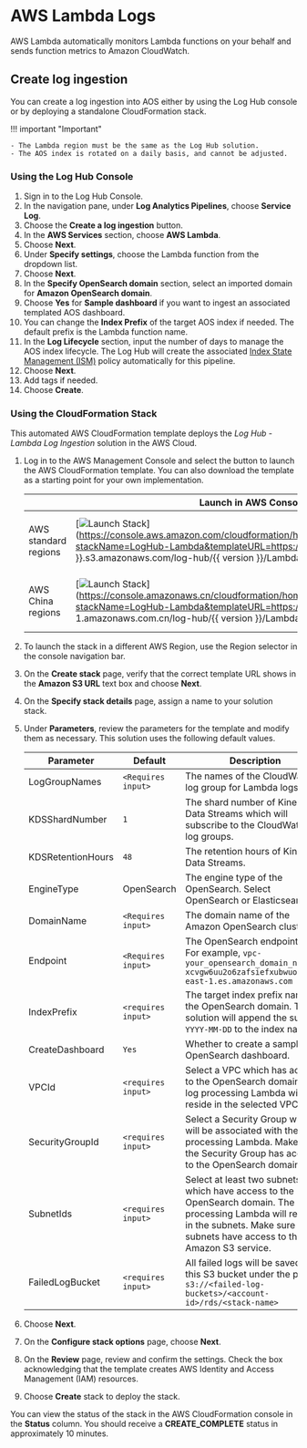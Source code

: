 # AWS Lambda Logs
AWS Lambda automatically monitors Lambda functions on your behalf and sends function metrics to Amazon CloudWatch. 
## Create log ingestion
You can create a log ingestion into AOS either by using the Log Hub console or by deploying a standalone CloudFormation stack.

!!! important "Important"
    
    - The Lambda region must be the same as the Log Hub solution.
    - The AOS index is rotated on a daily basis, and cannot be adjusted.
### Using the Log Hub Console
1. Sign in to the Log Hub Console.
2. In the navigation pane, under **Log Analytics Pipelines**, choose **Service Log**.
3. Choose the **Create a log ingestion** button.
4. In the **AWS Services** section, choose **AWS Lambda**.
5. Choose **Next**.
6. Under **Specify settings**, choose the Lambda function from the dropdown list.
9. Choose **Next**.
10. In the **Specify OpenSearch domain** section, select an imported domain for **Amazon OpenSearch domain**.
11. Choose **Yes** for **Sample dashboard** if you want to ingest an associated templated AOS dashboard.
12. You can change the **Index Prefix** of the target AOS index if needed. The default prefix is the Lambda function name.
13. In the **Log Lifecycle** section, input the number of days to manage the AOS index lifecycle. The Log Hub will create the associated [Index State Management (ISM)](https://opensearch.org/docs/latest/im-plugin/ism/index/) policy automatically for this pipeline.
14. Choose **Next**.
15. Add tags if needed.
16. Choose **Create**.

### Using the CloudFormation Stack
This automated AWS CloudFormation template deploys the *Log Hub - Lambda Log Ingestion* solution in the AWS Cloud.

1. Log in to the AWS Management Console and select the button to launch the AWS CloudFormation template. You can also download the template as a starting point for your own implementation.

    |                      | Launch in AWS Console                                        | Download Template                                            |
    | -------------------- | ------------------------------------------------------------ | ------------------------------------------------------------ |
    | AWS standard regions | [![Launch Stack](../../images/launch-stack.png)](https://console.aws.amazon.com/cloudformation/home#/stacks/create/template?stackName=LogHub-Lambda&templateURL=https://{{ bucket }}.s3.amazonaws.com/log-hub/{{ version }}/LambdaLog.template){target=_blank} | [Template](https://{{ bucket }}.s3.amazonaws.com/log-hub/{{ version }}/LambdaLog.template) |
    | AWS China regions    | [![Launch Stack](../../images/launch-stack.png)](https://console.amazonaws.cn/cloudformation/home#/stacks/create/template?stackName=LogHub-Lambda&templateURL=https://{{ bucket }}.s3.cn-north-1.amazonaws.com.cn/log-hub/{{ version }}/LambdaLog.template){target=_blank} | [Template](https://{{ bucket }}.s3.cn-north-1.amazonaws.com.cn/log-hub/{{ version }}/LambdaLog.template) |

2. To launch the stack in a different AWS Region, use the Region selector in the console navigation bar.

3. On the **Create stack** page, verify that the correct template URL shows in the **Amazon S3 URL** text box and choose **Next**.

4. On the **Specify stack details** page, assign a name to your solution stack.

5. Under **Parameters**, review the parameters for the template and modify them as necessary. This solution uses the following default values.

    | Parameter  | Default          | Description                                                  |
    | ---------- | ---------------- | ------------------------------------------------------------ |
    | LogGroupNames | `<Requires input>` | The names of the CloudWatch log group for Lambda logs.  |
    | KDSShardNumber | `1` | The shard number of Kinesis Data Streams which will subscribe to the CloudWatch log groups. |
    | KDSRetentionHours | `48` | The retention hours of Kinesis Data Streams. |
    | EngineType | OpenSearch | The engine type of the OpenSearch. Select OpenSearch or Elasticsearch. |
    | DomainName | `<Requires input>` | The domain name of the Amazon OpenSearch cluster. |
    | Endpoint | `<Requires input>` | The OpenSearch endpoint URL. For example, `vpc-your_opensearch_domain_name-xcvgw6uu2o6zafsiefxubwuohe.us-east-1.es.amazonaws.com` |
    | IndexPrefix | `<requires input>` | The target index prefix name in the OpenSearch domain. The solution will append the suffix `-YYYY-MM-DD` to the index name. |
    | CreateDashboard | `Yes` | Whether to create a sample OpenSearch dashboard. |
    | VPCId | `<requires input>` | Select a VPC which has access to the OpenSearch domain. The log processing Lambda will be reside in the selected VPC. |
    | SecurityGroupId | `<requires input>` | Select a Security Group which will be associated with the log processing Lambda. Make sure the Security Group has access to the OpenSearch domain. |
    | SubnetIds | `<requires input>` | Select at least two subnets which have access to the OpenSearch domain. The log processing Lambda will reside in the subnets. Make sure the subnets have access to the Amazon S3 service. |
    | FailedLogBucket | `<requires input>` | All failed logs will be saved to this S3 bucket under the path `s3://<failed-log-buckets>/<account-id>/rds/<stack-name>` |

6. Choose **Next**.

7. On the **Configure stack options** page, choose **Next**.

8. On the **Review** page, review and confirm the settings. Check the box acknowledging that the template creates AWS Identity and Access Management (IAM) resources.

9. Choose **Create** stack to deploy the stack.

You can view the status of the stack in the AWS CloudFormation console in the **Status** column. You should receive a **CREATE_COMPLETE** status in approximately 10 minutes.
